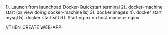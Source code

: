 1).  Launch from launchpad Docker-Quickstart terminal
2).  docker-machine start (or view doing docker-machine ls)
3).  docker images
4).  docker start mysql
5).  docker start sift
6).  Start nginx on host macosx: nginx


//THEN CREATE WEB-APP